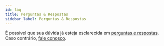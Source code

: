 ```yaml
---
id: faq
title: Perguntas & Respostas
sidebar_label: Perguntas & Respostas
---
```


É possível que sua dúvida já esteja esclarecida em [perguntas e respostas](https://rnds.saude.gov.br/perguntas-e-respostas/). Caso contrário, [fale conosco](https://rnds.saude.gov.br/fale-conosco/).
